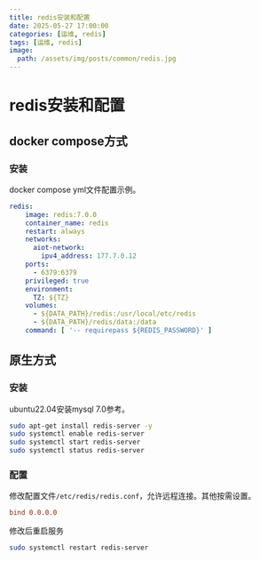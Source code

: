 ```yaml
---
title: redis安装和配置
date: 2025-05-27 17:00:00
categories: [运维, redis]
tags: [运维, redis]
image:
  path: /assets/img/posts/common/redis.jpg
---
```


# redis安装和配置

## docker compose方式
### 安装
docker compose yml文件配置示例。
```yml
redis:
    image: redis:7.0.0
    container_name: redis
    restart: always
    networks:
      aiot-network:
        ipv4_address: 177.7.0.12
    ports:
      - 6379:6379
    privileged: true
    environment:
      TZ: ${TZ}
    volumes:
      - ${DATA_PATH}/redis:/usr/local/etc/redis
      - ${DATA_PATH}/redis/data:/data
    command: [ '-- requirepass ${REDIS_PASSWORD}' ]
```

## 原生方式
### 安装
ubuntu22.04安装mysql 7.0参考。
```sh
sudo apt-get install redis-server -y
sudo systemctl enable redis-server
sudo systemctl start redis-server
sudo systemctl status redis-server
```

### 配置
修改配置文件`/etc/redis/redis.conf`，允许远程连接。其他按需设置。
```conf
bind 0.0.0.0
```
修改后重启服务
```sh
sudo systemctl restart redis-server
```